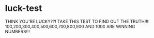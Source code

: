# luck-test
THINK YOU'RE LUCKY??! TAKE THIS TEST TO FIND OUT THE TRUTH!!!!
100,200,300,400,500,600,700,800,900 AND 1000 ARE WINNING NUMBERS!!!
